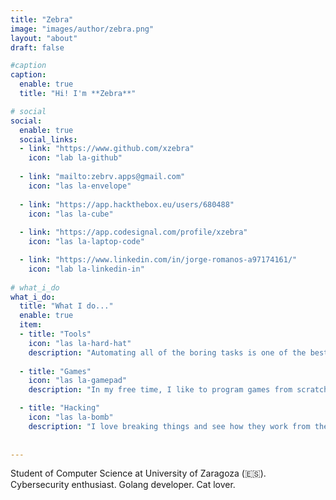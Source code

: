```yaml
---
title: "Zebra"
image: "images/author/zebra.png"
layout: "about"
draft: false

#caption
caption:
  enable: true
  title: "Hi! I'm **Zebra**"

# social
social:
  enable: true 
  social_links:
  - link: "https://www.github.com/xzebra"
    icon: "lab la-github"
    
  - link: "mailto:zebrv.apps@gmail.com"
    icon: "las la-envelope"
    
  - link: "https://app.hackthebox.eu/users/680488"
    icon: "las la-cube"
  
  - link: "https://app.codesignal.com/profile/xzebra"
    icon: "las la-laptop-code"

  - link: "https://www.linkedin.com/in/jorge-romanos-a97174161/"
    icon: "lab la-linkedin-in"
    
# what_i_do
what_i_do:
  title: "What I do..."
  enable: true
  item:
  - title: "Tools"
    icon: "las la-hard-hat"
    description: "Automating all of the boring tasks is one of the best things programming allows you to do."
    
  - title: "Games"
    icon: "las la-gamepad"
    description: "In my free time, I like to program games from scratch."

  - title: "Hacking"
    icon: "las la-bomb"
    description: "I love breaking things and see how they work from the inside. I've always been passionate about cybersecurity and now I'm doing CTFs on my own."
    
 
---
```


Student of Computer Science at University of Zaragoza (🇪🇸).<br>
Cybersecurity enthusiast. Golang developer. Cat lover.

